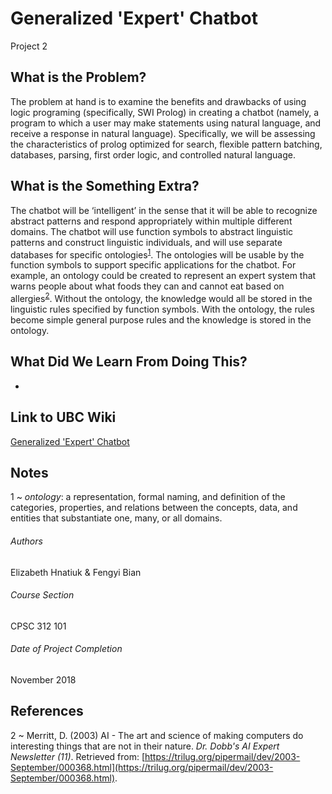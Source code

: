 # Generalized 'Expert' Chatbot
Project 2 

## What is the Problem?
The problem at hand is to examine the benefits and drawbacks of using logic programing (specifically, SWI Prolog) in creating a chatbot (namely, a program to which a user may make statements using natural language, and receive a response in natural language). Specifically,  we will be assessing the characteristics of prolog optimized for search, flexible pattern batching, databases, parsing, first order logic, and controlled natural language.

## What is the Something Extra?
The chatbot will be ‘intelligent’ in the sense that it will be able to recognize abstract patterns and respond appropriately within multiple different domains. The chatbot will use function symbols to abstract linguistic patterns and construct linguistic individuals, and will use separate databases for specific ontologies<sup>[1](#Notes)</sup>. The ontologies will be usable by the function symbols to support specific applications for the chatbot. For example, an ontology could be created to represent an expert system that warns people about what foods they can and cannot eat based on allergies<sup>[2](#References)</sup>.  Without the ontology, the knowledge would all be stored in the linguistic rules specified by function symbols. With the ontology, the rules become simple general purpose rules and the knowledge is stored in the ontology.

## What Did We Learn From Doing This?
-

## Link to UBC Wiki
[Generalized 'Expert' Chatbot](https://wiki.ubc.ca/Generalized_%27Expert%27_Chatbot_CPSC312)

## Notes
1 ~ *ontology*:  a representation, formal naming, and definition of the categories, properties, and relations between the concepts, data, and entities that substantiate one, many, or all domains.

###### Authors
Elizabeth Hnatiuk & Fengyi Bian

###### Course Section
CPSC 312 101

###### Date of Project Completion
November 2018

## References
2 ~ Merritt, D. (2003) AI - The art and science of making computers do interesting things that are not in their nature. *Dr. Dobb's AI Expert Newsletter (11)*. Retrieved from: [https://trilug.org/pipermail/dev/2003-September/000368.html](https://trilug.org/pipermail/dev/2003-September/000368.html).
